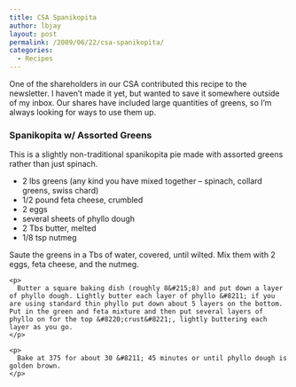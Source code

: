 ```yaml
---
title: CSA Spanikopita
author: lbjay
layout: post
permalink: /2009/06/22/csa-spanikopita/
categories:
  - Recipes
---
```

<abbr class="unapi-id" title=""><!-- &nbsp; --></abbr> 

One of the shareholders in our CSA contributed this recipe to the newsletter. I haven&#8217;t made it yet, but wanted to save it somewhere outside of my inbox. Our shares have included large quantities of greens, so I&#8217;m always looking for ways to use them up.

<div class="hrecipe">
  <h3 class="hrecipe-title">
    Spanikopita w/ Assorted Greens
  </h3>
  
  <p class="hrecipe-summary">
    This is a slightly non-traditional spanikopita pie made with assorted greens rather than just spinach.
  </p>
  
  <ul class="hrecipe-ingredients">
    <li class="ingredient">
      2 lbs greens (any kind you have mixed together &#8211; spinach, collard greens, swiss chard)
    </li>
    <li class="ingredient">
      1/2 pound feta cheese, crumbled
    </li>
    <li class="ingredient">
      2 eggs
    </li>
    <li class="ingredient">
      several sheets of phyllo dough
    </li>
    <li class="ingredient">
      2 Tbs butter, melted
    </li>
    <li class="ingredient">
      1/8 tsp nutmeg
    </li>
  </ul>
  
  <div class="method">
    <p>
      Saute the greens in a Tbs of water, covered, until wilted. Mix them with 2 eggs, feta cheese, and the nutmeg.
    </p>
    
    <p>
      Butter a square baking dish (roughly 8&#215;8) and put down a layer of phyllo dough. Lightly butter each layer of phyllo &#8211; if you are using standard thin phyllo put down about 5 layers on the bottom. Put in the green and feta mixture and then put several layers of phyllo on for the top &#8220;crust&#8221;, lightly buttering each layer as you go.
    </p>
    
    <p>
      Bake at 375 for about 30 &#8211; 45 minutes or until phyllo dough is golden brown.
    </p>
  </div>
</div>